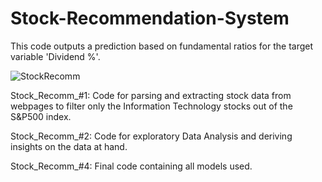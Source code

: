 # Stock-Recommendation-System

This code outputs a prediction based on fundamental ratios for the target variable 'Dividend %'.

![StockRecomm](https://user-images.githubusercontent.com/55191934/93677748-7ca8da80-faca-11ea-8c5e-98e301b9bdb5.PNG)


Stock_Recomm_#1: Code for parsing and extracting stock data from webpages to filter only the Information Technology stocks out of the S&P500 index.

Stock_Recomm_#2: Code for exploratory Data Analysis and deriving insights on the data at hand.

Stock_Recomm_#4: Final code containing all models used.
